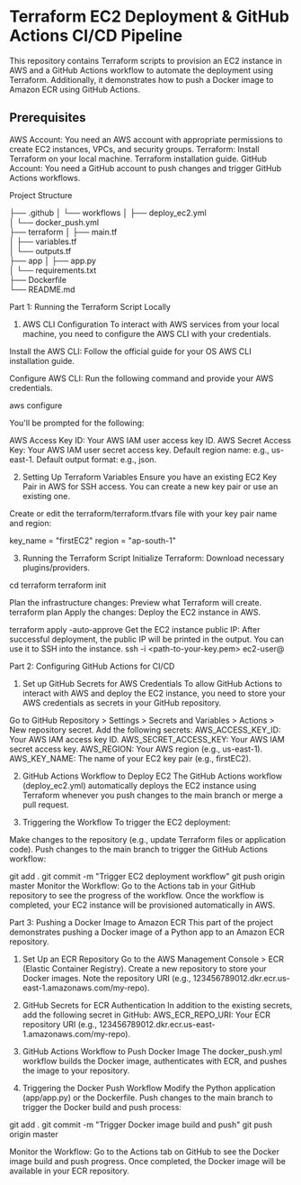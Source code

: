 
# Terraform EC2 Deployment & GitHub Actions CI/CD Pipeline

This repository contains Terraform scripts to provision an EC2 instance in AWS and a GitHub Actions workflow to automate the deployment using Terraform. Additionally, it demonstrates how to push a Docker image to Amazon ECR using GitHub Actions.

## Prerequisites

AWS Account: You need an AWS account with appropriate permissions to create EC2 instances, VPCs, and security groups.
Terraform: Install Terraform on your local machine. Terraform installation guide.
GitHub Account: You need a GitHub account to push changes and trigger GitHub Actions workflows.

Project Structure

├── .github
│   └── workflows
│       ├── deploy_ec2.yml       
│       └── docker_push.yml     
├── terraform
│   ├── main.tf                 
│   ├── variables.tf             
│   └── outputs.tf               
├── app
│   ├── app.py                
│   └── requirements.txt        
├── Dockerfile                  
└── README.md   

Part 1: Running the Terraform Script Locally

1. AWS CLI Configuration
To interact with AWS services from your local machine, you need to configure the AWS CLI with your credentials.

Install the AWS CLI: Follow the official guide for your OS AWS CLI installation guide.

Configure AWS CLI: Run the following command and provide your AWS credentials.

  aws configure

You'll be prompted for the following:

  AWS Access Key ID: Your AWS IAM user access key ID.
  AWS Secret Access Key: Your AWS IAM user secret access key.
  Default region name: e.g., us-east-1.
  Default output format: e.g., json.

2. Setting Up Terraform Variables
Ensure you have an existing EC2 Key Pair in AWS for SSH access. You can create a new key pair or use an existing one.

Create or edit the terraform/terraform.tfvars file with your key pair name and region:

  key_name = "firstEC2"
  region   = "ap-south-1"

3. Running the Terraform Script
Initialize Terraform: Download necessary plugins/providers.

  cd terraform
  terraform init

Plan the infrastructure changes: Preview what Terraform will create.
  terraform plan
Apply the changes: Deploy the EC2 instance in AWS.

  terraform apply -auto-approve
Get the EC2 instance public IP: After successful deployment, the public IP will be printed in the output. You can use it to SSH into the instance.
  ssh -i <path-to-your-key.pem> ec2-user@<instance-public-ip>

Part 2: Configuring GitHub Actions for CI/CD
1. Set up GitHub Secrets for AWS Credentials
To allow GitHub Actions to interact with AWS and deploy the EC2 instance, you need to store your AWS credentials as secrets in your GitHub repository.

Go to GitHub Repository > Settings > Secrets and Variables > Actions > New repository secret.
Add the following secrets:
AWS_ACCESS_KEY_ID: Your AWS IAM access key ID.
AWS_SECRET_ACCESS_KEY: Your AWS IAM secret access key.
AWS_REGION: Your AWS region (e.g., us-east-1).
AWS_KEY_NAME: The name of your EC2 key pair (e.g., firstEC2).

2. GitHub Actions Workflow to Deploy EC2
The GitHub Actions workflow (deploy_ec2.yml) automatically deploys the EC2 instance using Terraform whenever you push changes to the main branch or merge a pull request.

3. Triggering the Workflow
To trigger the EC2 deployment:

Make changes to the repository (e.g., update Terraform files or application code).
Push changes to the main branch to trigger the GitHub Actions workflow:

  git add .
  git commit -m "Trigger EC2 deployment workflow"
  git push origin master
Monitor the Workflow: Go to the Actions tab in your GitHub repository to see the progress of the workflow.
Once the workflow is completed, your EC2 instance will be provisioned automatically in AWS.

Part 3: Pushing a Docker Image to Amazon ECR
This part of the project demonstrates pushing a Docker image of a Python app to an Amazon ECR repository.

1. Set Up an ECR Repository
Go to the AWS Management Console > ECR (Elastic Container Registry).
Create a new repository to store your Docker images.
Note the repository URI (e.g., 123456789012.dkr.ecr.us-east-1.amazonaws.com/my-repo).
2. GitHub Secrets for ECR Authentication
In addition to the existing secrets, add the following secret in GitHub:
AWS_ECR_REPO_URI: Your ECR repository URI (e.g., 123456789012.dkr.ecr.us-east-1.amazonaws.com/my-repo).

3. GitHub Actions Workflow to Push Docker Image
The docker_push.yml workflow builds the Docker image, authenticates with ECR, and pushes the image to your repository.

4. Triggering the Docker Push Workflow
Modify the Python application (app/app.py) or the Dockerfile.
Push changes to the main branch to trigger the Docker build and push process:

  git add .
  git commit -m "Trigger Docker image build and push"
  git push origin master

Monitor the Workflow: Go to the Actions tab on GitHub to see the Docker image build and push progress.
Once completed, the Docker image will be available in your ECR repository.
